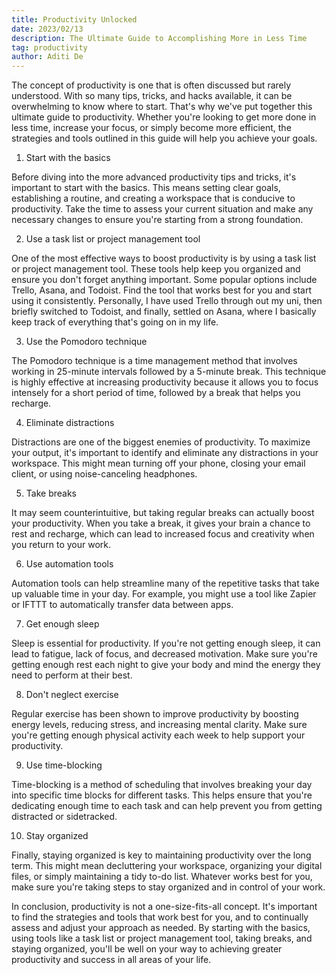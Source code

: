 ```yaml
---
title: Productivity Unlocked
date: 2023/02/13
description: The Ultimate Guide to Accomplishing More in Less Time
tag: productivity
author: Aditi De
---
```


The concept of productivity is one that is often discussed but rarely understood. With so many tips, tricks, and hacks available, it can be overwhelming to know where to start. That's why we've put together this ultimate guide to productivity. Whether you're looking to get more done in less time, increase your focus, or simply become more efficient, the strategies and tools outlined in this guide will help you achieve your goals.

1. Start with the basics

Before diving into the more advanced productivity tips and tricks, it's important to start with the basics. This means setting clear goals, establishing a routine, and creating a workspace that is conducive to productivity. Take the time to assess your current situation and make any necessary changes to ensure you're starting from a strong foundation.

2. Use a task list or project management tool

One of the most effective ways to boost productivity is by using a task list or project management tool. These tools help keep you organized and ensure you don't forget anything important. Some popular options include Trello, Asana, and Todoist. Find the tool that works best for you and start using it consistently. Personally, I have used Trello through out my uni, then briefly switched to Todoist, and finally, settled on Asana, where I basically keep track of everything that's going on in my life.

3. Use the Pomodoro technique

The Pomodoro technique is a time management method that involves working in 25-minute intervals followed by a 5-minute break. This technique is highly effective at increasing productivity because it allows you to focus intensely for a short period of time, followed by a break that helps you recharge.

4. Eliminate distractions

Distractions are one of the biggest enemies of productivity. To maximize your output, it's important to identify and eliminate any distractions in your workspace. This might mean turning off your phone, closing your email client, or using noise-canceling headphones.

5. Take breaks

It may seem counterintuitive, but taking regular breaks can actually boost your productivity. When you take a break, it gives your brain a chance to rest and recharge, which can lead to increased focus and creativity when you return to your work.

6. Use automation tools

Automation tools can help streamline many of the repetitive tasks that take up valuable time in your day. For example, you might use a tool like Zapier or IFTTT to automatically transfer data between apps.

7. Get enough sleep

Sleep is essential for productivity. If you're not getting enough sleep, it can lead to fatigue, lack of focus, and decreased motivation. Make sure you're getting enough rest each night to give your body and mind the energy they need to perform at their best.

8. Don't neglect exercise

Regular exercise has been shown to improve productivity by boosting energy levels, reducing stress, and increasing mental clarity. Make sure you're getting enough physical activity each week to help support your productivity.

9. Use time-blocking

Time-blocking is a method of scheduling that involves breaking your day into specific time blocks for different tasks. This helps ensure that you're dedicating enough time to each task and can help prevent you from getting distracted or sidetracked.

10. Stay organized

Finally, staying organized is key to maintaining productivity over the long term. This might mean decluttering your workspace, organizing your digital files, or simply maintaining a tidy to-do list. Whatever works best for you, make sure you're taking steps to stay organized and in control of your work.

In conclusion, productivity is not a one-size-fits-all concept. It's important to find the strategies and tools that work best for you, and to continually assess and adjust your approach as needed. By starting with the basics, using tools like a task list or project management tool, taking breaks, and staying organized, you'll be well on your way to achieving greater productivity and success in all areas of your life.
